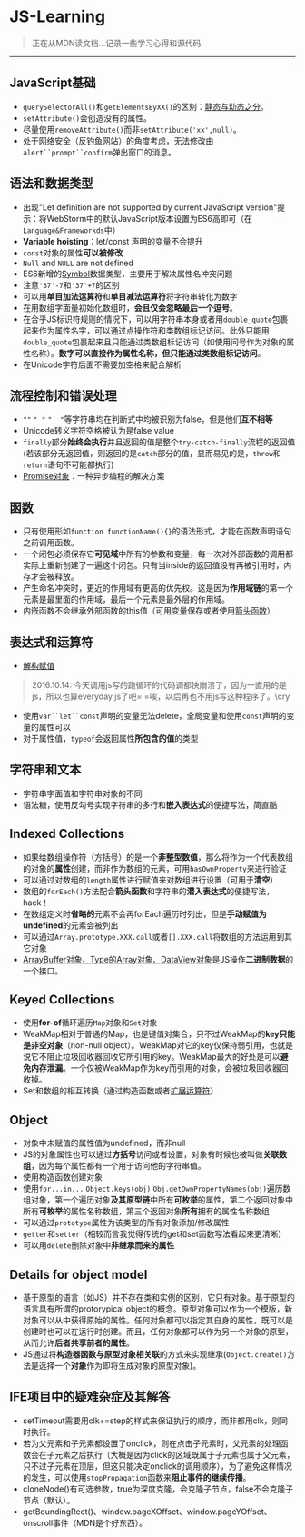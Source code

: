 # JS-Learning

> 正在从MDN读文档...记录一些学习心得和源代码

---

## JavaScript基础
* `querySelectorAll()`和`getElementsByXX()`的区别：[静态与动态之分](http://www.zhihu.com/question/24702250)。
* `setAttribute()`会创造没有的属性。
* 尽量使用`removeAttribute()`而非`setAttribute('xx',null)`。
* 处于网络安全（反钓鱼网站）的角度考虑，无法修改由`alert``prompt``confirm`弹出窗口的消息。

## 语法和数据类型
* 出现"Let definition are not supported by current JavaScript version"提示：将WebStorm中的默认JavaScript版本设置为ES6高即可（在`Language&Frameworkds`中）
* **Variable hoisting**：let/const 声明的变量不会提升
* `const`对象的属性**可以被修改**
* `Null` and `NULL` are not defined
* ES6新增的[Symbol](http://es6.ruanyifeng.com/#docs/symbol)数据类型，主要用于解决属性名冲突问题
* 注意`'37'-7`和`'37'+7`的区别
* 可以用**单目加法运算符**和**单目减法运算符**将字符串转化为数字
* 在用数组字面量初始化数组时，**会且仅会忽略最后一个逗号**。
* 在合乎JS标识符规则的情况下，可以用字符串本身或者用`double_quote`包裹起来作为属性名字，可以通过点操作符和类数组标记访问。此外只能用`double_quote`包裹起来且只能通过类数组标记访问（如使用问号作为对象的属性名称）。**数字可以直接作为属性名称，但只能通过类数组标记访问**。
* 在Unicode字符后面不需要加空格来配合解析

## 流程控制和错误处理
* `""` `" "` `"  "`等字符串均在判断式中均被识别为false，但是他们**互不相等**
* Unicode转义字符空格被认为是false value
* `finally`部分**始终会执行**并且返回的值是整个`try-catch-finally`流程的返回值(若该部分无返回值，则返回的是`catch`部分的值，显而易见的是，`throw`和`return`语句不可能都执行)
* [Promise对象](http://es6.ruanyifeng.com/#docs/promise)：一种异步编程的解决方案

## 函数

* 只有使用形如`function functionName(){}`的语法形式，才能在函数声明语句之前调用函数。
* 一个闭包必须保存它**可见域**中所有的参数和变量，每一次对外部函数的调用都实际上重新创建了一遍这个闭包。只有当inside的返回值没有再被引用时，内存才会被释放。
* 产生命名冲突时，更近的作用域有更高的优先权。这是因为**作用域链**的第一个元素是最里面的作用域，最后一个元素是最外层的作用域。
* 内嵌函数不会继承外部函数的this值（可用变量保存或者使用[箭头函数](http://www.csdn.net/article/2015-07-08/2825159-es6-in-depth-arrow-functions)）

## 表达式和运算符
* [解构赋值](http://www.csdn.net/article/2015-07-07/2825149-es6-in-depth-destructuring)
> 2016.10.14: 今天调用js写的跑循环的代码调都快崩溃了，因为一直用的是js，所以也算everyday js了吧= =唉，以后再也不用js写这种程序了。\cry

* 使用`var``let``const`声明的变量无法delete，全局变量和使用`const`声明的变量的属性可以
* 对于属性值，`typeof`会返回属性**所包含的值**的类型

## 字符串和文本
* 字符串字面值和字符串对象的不同
* 语法糖，使用反勾号实现字符串的多行和**嵌入表达式**的便捷写法，简直酷

## Indexed Collections
* 如果给数组操作符（方括号）的是一个**非整型数值**，那么将作为一个代表数组的对象的**属性**创建，而非作为数组的元素，可用`hasOwnProperty`来进行验证
* 可以通过对数组的`length`属性进行赋值来对数组进行设置（可用于**清空**）
* 数组的`forEach()`方法配合**箭头函数**和字符串的**潜入表达式**的便捷写法，hack！
* 在数组定义时**省略的**元素不会再forEach遍历时列出，但是**手动赋值为undefined**的元素会被列出
* 可以通过`Array.prototype.XXX.call`或者`[].XXX.call`将数组的方法运用到其它对象
* [ArrayBuffer对象、Type的Array对象、DataView对象](http://javascript.ruanyifeng.com/stdlib/arraybuffer.html)是JS操作**二进制数据**的一个接口。

## Keyed Collections
* 使用**for-of**循环遍历`Map`对象和`Set`对象
* WeakMap相对于普通的Map，也是键值对集合，只不过WeakMap的**key只能是非空对象**（non-null object）。WeakMap对它的key仅保持弱引用，也就是说它不阻止垃圾回收器回收它所引用的key。WeakMap最大的好处是可以**避免内存泄漏**。一个仅被WeakMap作为key而引用的对象，会被垃圾回收器回收掉。
* Set和数组的相互转换（通过构造函数或者[扩展运算符](https://developer.mozilla.org/zh-CN/docs/Web/JavaScript/Reference/Operators/Spread_operator)）

## Object
* 对象中未赋值的属性值为undefined，而非null
* JS的对象属性也可以通过**方括号**访问或者设置，对象有时候也被叫做**关联数组**，因为每个属性都有一个用于访问他的字符串值。
* 使用构造函数创建对象
* 使用`for...in...` `Object.keys(obj)` `Obj.getOwnPropertyNames(obj)`遍历数组对象，第一个遍历对象**及其原型链**中所有**可枚举**的属性，第二个返回对象中所有**可枚举**的属性名称数组，第三个返回对象**所有**拥有的属性名称数组
* 可以通过`prototype`属性为该类型的所有对象添加/修改属性
* `getter`和`setter`（相较而言我觉得传统的get和set函数写法看起来更清晰）
* 可以用`delete`删除对象中**非继承而来的属性**

## Details for object model
* 基于原型的语言（如JS）并不存在类和实例的区别，它只有对象。基于原型的语言具有所谓的protorypical object的概念。原型对象可以作为一个模版，新对象可以从中获得原始的属性。任何对象都可以指定其自身的属性，既可以是创建时也可以在运行时创建。而且，任何对象都可以作为另一个对象的原型，从而允许**后者共享前者的属性**。
* JS通过将**构造器函数与原型对象相关联**的方式来实现继承(`Object.create()`方法是选择一个**对象**作为即将生成对象的原型对象)。



## IFE项目中的疑难杂症及其解答

* setTimeout需要用clk+=step的样式来保证执行的顺序，而非都用clk，则同时执行。
* 若为父元素和子元素都设置了onclick，则在点击子元素时，父元素的处理函数会在子元素之后执行（大概是因为click的区域既属于子元素也属于父元素，只不过子元素在顶层，但这只能决定onclick的调用顺序），为了避免这样情况的发生，可以使用`stopPropagation`函数来**阻止事件的继续传播**。
* cloneNode()有可选参数，true为深度克隆，会克隆子节点，false不会克隆子节点（默认）。
* getBoundingRect()、window.pageXOffset、window.pageYOffset、onscroll事件（MDN是个好东西）。